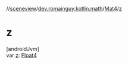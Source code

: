 //[sceneview](../../../index.md)/[dev.romainguy.kotlin.math](../index.md)/[Mat4](index.md)/[z](z.md)

# z

[androidJvm]\
var [z](z.md): [Float4](../-float4/index.md)
